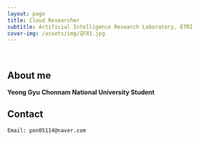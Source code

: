 ```yaml
---
layout: page
title: Cloud Researcher
subtitle: Artificial Intelligence Research Laboratory, ETRI
cover-img: /assets/img/갈대1.jpg
---
```


<br/>

## About me

**Yeong Gyu**
**Chonnam National University Student**

## Contact

```
Email: pon05114@naver.com
```
